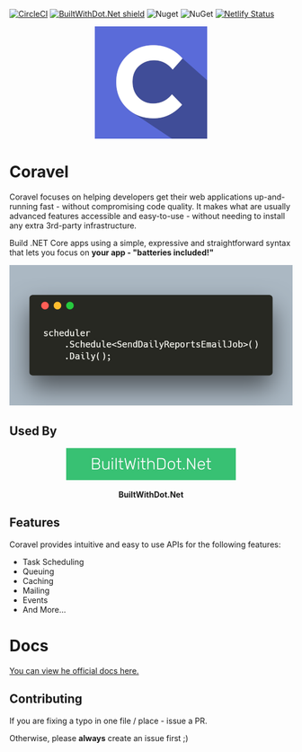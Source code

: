 [![CircleCI](https://circleci.com/gh/jamesmh/coravel/tree/master.svg?style=svg)](https://circleci.com/gh/jamesmh/coravel/tree/master)
[![BuiltWithDot.Net shield](https://builtwithdot.net/project/32/coravel/badge)](https://builtwithdot.net/project/32/coravel)
![Nuget](https://img.shields.io/nuget/v/Coravel.svg)
![NuGet](https://img.shields.io/nuget/dt/Coravel.svg)
[![Netlify Status](https://api.netlify.com/api/v1/badges/5f511f8d-d256-4e4f-a21f-b7a444b4d4f9/deploy-status)](https://app.netlify.com/sites/coravel-docs/deploys)

<div align="center">
  <img src="./Docs/img/logo.png" style="max-width:200px" />
</div>

# Coravel

Coravel focuses on helping developers get their web applications up-and-running fast - without compromising code quality. It makes what are usually advanced features accessible and easy-to-use - without needing to install any extra 3rd-party infrastructure.

Build .NET Core apps using a simple, expressive and straightforward syntax that lets you focus on **your app - "batteries included!"** 

![Coravel Scheduler](./Docs/img/scheduledailyreport.png)

## Used By

<p align="center">
  <a href="https://www.builtwithdot.net">
    <img src="./Docs/img/used-by/builtwithdotnet.jpg" alt="BuiltWithDotNet" style="width:60%;" />
  </a>
</p>
<p align="center"><b>BuiltWithDot.Net</b></p>

## Features

Coravel provides intuitive and easy to use APIs for the following features:

- Task Scheduling
- Queuing
- Caching
- Mailing
- Events
- And More...

# Docs

[You can view he official docs here.](www.docs.coravel.net/Installation/)

## Contributing

If you are fixing a typo in one file / place - issue a PR.

Otherwise, please **always** create an issue first ;)
